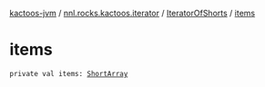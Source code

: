 [kactoos-jvm](../../index.md) / [nnl.rocks.kactoos.iterator](../index.md) / [IteratorOfShorts](index.md) / [items](./items.md)

# items

`private val items: `[`ShortArray`](https://kotlinlang.org/api/latest/jvm/stdlib/kotlin/-short-array/index.html)